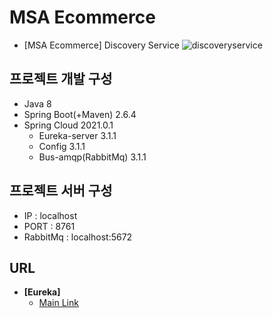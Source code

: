 # MSA Ecommerce
- [MSA Ecommerce] Discovery Service
![discoveryservice](https://user-images.githubusercontent.com/42602972/165477231-da846e0e-0c77-486e-8813-af90e81c5efc.png)

## 프로젝트 개발 구성
- Java 8
- Spring Boot(+Maven) 2.6.4
- Spring Cloud 2021.0.1
  - Eureka-server 3.1.1
  - Config 3.1.1
  - Bus-amqp(RabbitMq) 3.1.1

## 프로젝트 서버 구성
- IP : localhost
- PORT : 8761
- RabbitMq : localhost:5672

## URL
- **[Eureka]**
  - [Main Link](http://localhost:8761/)
